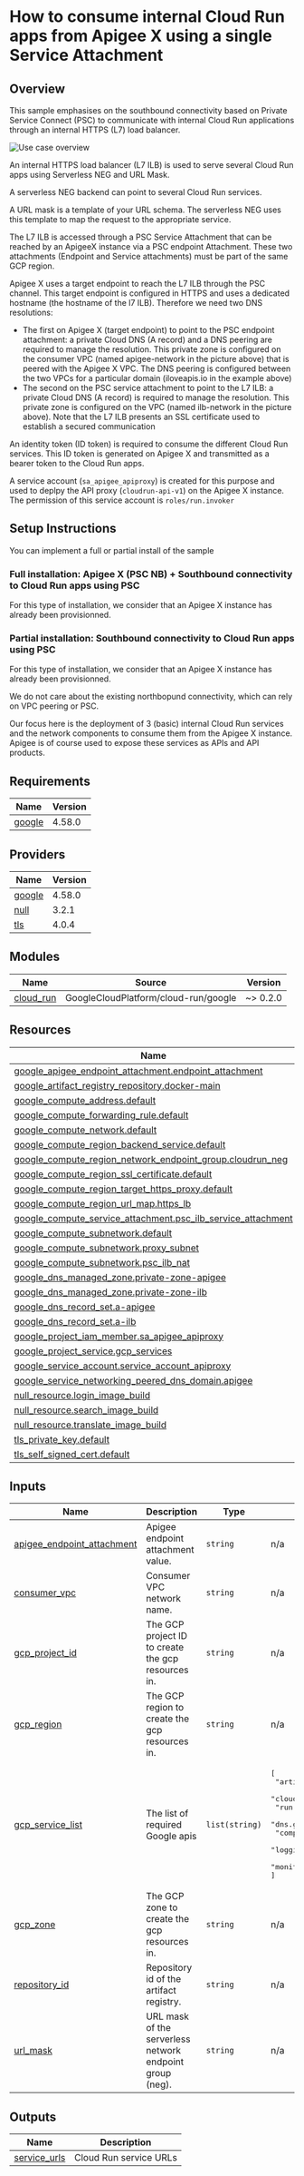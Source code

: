 # How to consume internal Cloud Run apps from Apigee X using a single Service Attachment

## Overview

This sample emphasises on the southbound connectivity based on
Private Service Connect (PSC) to communicate with internal Cloud Run
applications through an internal HTTPS (L7) load balancer.

![Use case overview](./pictures/overview.png)

An internal HTTPS load balancer (L7 ILB) is used to serve several Cloud Run apps using Serverless NEG and URL Mask. 

A serverless NEG backend can point to several Cloud Run services.  

A URL mask is a template of your URL schema. The serverless NEG uses this template to map the request to the appropriate service.

The L7 ILB is accessed through a PSC Service Attachment that can be reached by an ApigeeX instance via a PSC endpoint Attachment. These two attachments (Endpoint and Service attachments) must be part of the same GCP region.

Apigee X uses a target endpoint to reach the L7 ILB through the PSC channel. This target endpoint is configured in HTTPS and uses a dedicated hostname (the hostname of the l7 ILB). Therefore we need two DNS resolutions:

- The first on Apigee X (target endpoint) to point to the PSC endpoint attachment: a private Cloud DNS (A record) and a DNS peering are required to manage the resolution. This private zone is configured on the consumer VPC (named apigee-network in the picture above) that is peered with the Apigee X VPC. The DNS peering is configured between the two VPCs for a particular domain (iloveapis.io in the example above)
- The second on the PSC service attachment to point to the L7 ILB: a private Cloud DNS (A record) is required to manage the resolution. This private zone is configured on the VPC (named ilb-network in the picture above). Note that the L7 ILB presents an SSL certificate used to establish a secured communication

An identity token (ID token) is required to consume the different Cloud Run services. 
This ID token is generated on Apigee X and transmitted as a bearer token to the Cloud Run apps.

A service account (```sa_apigee_apiproxy```) is created for this purpose and used to deplpy the API proxy (```cloudrun-api-v1```) on the Apigee X instance.
The permission of this service account is ``` roles/run.invoker ```

## Setup Instructions

You can implement a full or partial install of the sample

### Full installation: Apigee X (PSC NB) + Southbound connectivity to Cloud Run apps using PSC

For this type of installation, we consider that an Apigee X instance has already been provisionned.

### Partial installation: Southbound connectivity to Cloud Run apps using PSC

For this type of installation, we consider that an Apigee X instance has already been provisionned.

We do not care about the existing northbopund connectivity, which can rely on VPC peering or PSC.

Our focus here is the deployment of 3 (basic) internal Cloud Run services and the network components
to consume them from the Apigee X instance. Apigee is of course used to expose these services
as APIs and API products.

<!-- BEGIN_TF_DOCS -->
## Requirements

| Name | Version |
|------|---------|
| <a name="requirement_google"></a> [google](#requirement\_google) | 4.58.0 |

## Providers

| Name | Version |
|------|---------|
| <a name="provider_google"></a> [google](#provider\_google) | 4.58.0 |
| <a name="provider_null"></a> [null](#provider\_null) | 3.2.1 |
| <a name="provider_tls"></a> [tls](#provider\_tls) | 4.0.4 |

## Modules

| Name | Source | Version |
|------|--------|---------|
| <a name="module_cloud_run"></a> [cloud\_run](#module\_cloud\_run) | GoogleCloudPlatform/cloud-run/google | ~> 0.2.0 |

## Resources

| Name | Type |
|------|------|
| [google_apigee_endpoint_attachment.endpoint_attachment](https://registry.terraform.io/providers/hashicorp/google/4.58.0/docs/resources/apigee_endpoint_attachment) | resource |
| [google_artifact_registry_repository.docker-main](https://registry.terraform.io/providers/hashicorp/google/4.58.0/docs/resources/artifact_registry_repository) | resource |
| [google_compute_address.default](https://registry.terraform.io/providers/hashicorp/google/4.58.0/docs/resources/compute_address) | resource |
| [google_compute_forwarding_rule.default](https://registry.terraform.io/providers/hashicorp/google/4.58.0/docs/resources/compute_forwarding_rule) | resource |
| [google_compute_network.default](https://registry.terraform.io/providers/hashicorp/google/4.58.0/docs/resources/compute_network) | resource |
| [google_compute_region_backend_service.default](https://registry.terraform.io/providers/hashicorp/google/4.58.0/docs/resources/compute_region_backend_service) | resource |
| [google_compute_region_network_endpoint_group.cloudrun_neg](https://registry.terraform.io/providers/hashicorp/google/4.58.0/docs/resources/compute_region_network_endpoint_group) | resource |
| [google_compute_region_ssl_certificate.default](https://registry.terraform.io/providers/hashicorp/google/4.58.0/docs/resources/compute_region_ssl_certificate) | resource |
| [google_compute_region_target_https_proxy.default](https://registry.terraform.io/providers/hashicorp/google/4.58.0/docs/resources/compute_region_target_https_proxy) | resource |
| [google_compute_region_url_map.https_lb](https://registry.terraform.io/providers/hashicorp/google/4.58.0/docs/resources/compute_region_url_map) | resource |
| [google_compute_service_attachment.psc_ilb_service_attachment](https://registry.terraform.io/providers/hashicorp/google/4.58.0/docs/resources/compute_service_attachment) | resource |
| [google_compute_subnetwork.default](https://registry.terraform.io/providers/hashicorp/google/4.58.0/docs/resources/compute_subnetwork) | resource |
| [google_compute_subnetwork.proxy_subnet](https://registry.terraform.io/providers/hashicorp/google/4.58.0/docs/resources/compute_subnetwork) | resource |
| [google_compute_subnetwork.psc_ilb_nat](https://registry.terraform.io/providers/hashicorp/google/4.58.0/docs/resources/compute_subnetwork) | resource |
| [google_dns_managed_zone.private-zone-apigee](https://registry.terraform.io/providers/hashicorp/google/4.58.0/docs/resources/dns_managed_zone) | resource |
| [google_dns_managed_zone.private-zone-ilb](https://registry.terraform.io/providers/hashicorp/google/4.58.0/docs/resources/dns_managed_zone) | resource |
| [google_dns_record_set.a-apigee](https://registry.terraform.io/providers/hashicorp/google/4.58.0/docs/resources/dns_record_set) | resource |
| [google_dns_record_set.a-ilb](https://registry.terraform.io/providers/hashicorp/google/4.58.0/docs/resources/dns_record_set) | resource |
| [google_project_iam_member.sa_apigee_apiproxy](https://registry.terraform.io/providers/hashicorp/google/4.58.0/docs/resources/project_iam_member) | resource |
| [google_project_service.gcp_services](https://registry.terraform.io/providers/hashicorp/google/4.58.0/docs/resources/project_service) | resource |
| [google_service_account.service_account_apiproxy](https://registry.terraform.io/providers/hashicorp/google/4.58.0/docs/resources/service_account) | resource |
| [google_service_networking_peered_dns_domain.apigee](https://registry.terraform.io/providers/hashicorp/google/4.58.0/docs/resources/service_networking_peered_dns_domain) | resource |
| [null_resource.login_image_build](https://registry.terraform.io/providers/hashicorp/null/latest/docs/resources/resource) | resource |
| [null_resource.search_image_build](https://registry.terraform.io/providers/hashicorp/null/latest/docs/resources/resource) | resource |
| [null_resource.translate_image_build](https://registry.terraform.io/providers/hashicorp/null/latest/docs/resources/resource) | resource |
| [tls_private_key.default](https://registry.terraform.io/providers/hashicorp/tls/latest/docs/resources/private_key) | resource |
| [tls_self_signed_cert.default](https://registry.terraform.io/providers/hashicorp/tls/latest/docs/resources/self_signed_cert) | resource |

## Inputs

| Name | Description | Type | Default | Required |
|------|-------------|------|---------|:--------:|
| <a name="input_apigee_endpoint_attachment"></a> [apigee\_endpoint\_attachment](#input\_apigee\_endpoint\_attachment) | Apigee endpoint attachment value. | `string` | n/a | yes |
| <a name="input_consumer_vpc"></a> [consumer\_vpc](#input\_consumer\_vpc) | Consumer VPC network name. | `string` | n/a | yes |
| <a name="input_gcp_project_id"></a> [gcp\_project\_id](#input\_gcp\_project\_id) | The GCP project ID to create the gcp resources in. | `string` | n/a | yes |
| <a name="input_gcp_region"></a> [gcp\_region](#input\_gcp\_region) | The GCP region to create the gcp resources in. | `string` | n/a | yes |
| <a name="input_gcp_service_list"></a> [gcp\_service\_list](#input\_gcp\_service\_list) | The list of required Google apis | `list(string)` | <pre>[<br>  "artifactregistry.googleapis.com",<br>  "cloudbuild.googleapis.com",<br>  "run.googleapis.com",<br>  "dns.googleapis.com",<br>  "compute.googleapis.com",<br>  "logging.googleapis.com",<br>  "monitoring.googleapis.com"<br>]</pre> | no |
| <a name="input_gcp_zone"></a> [gcp\_zone](#input\_gcp\_zone) | The GCP zone to create the gcp resources in. | `string` | n/a | yes |
| <a name="input_repository_id"></a> [repository\_id](#input\_repository\_id) | Repository id of the artifact registry. | `string` | n/a | yes |
| <a name="input_url_mask"></a> [url\_mask](#input\_url\_mask) | URL mask of the serverless network endpoint group (neg). | `string` | n/a | yes |

## Outputs

| Name | Description |
|------|-------------|
| <a name="output_service_urls"></a> [service\_urls](#output\_service\_urls) | Cloud Run service URLs |
<!-- END_TF_DOCS -->